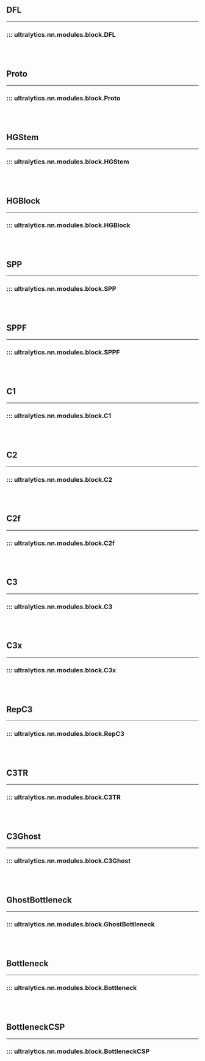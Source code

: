 ## DFL
---
### ::: ultralytics.nn.modules.block.DFL
<br><br>

## Proto
---
### ::: ultralytics.nn.modules.block.Proto
<br><br>

## HGStem
---
### ::: ultralytics.nn.modules.block.HGStem
<br><br>

## HGBlock
---
### ::: ultralytics.nn.modules.block.HGBlock
<br><br>

## SPP
---
### ::: ultralytics.nn.modules.block.SPP
<br><br>

## SPPF
---
### ::: ultralytics.nn.modules.block.SPPF
<br><br>

## C1
---
### ::: ultralytics.nn.modules.block.C1
<br><br>

## C2
---
### ::: ultralytics.nn.modules.block.C2
<br><br>

## C2f
---
### ::: ultralytics.nn.modules.block.C2f
<br><br>

## C3
---
### ::: ultralytics.nn.modules.block.C3
<br><br>

## C3x
---
### ::: ultralytics.nn.modules.block.C3x
<br><br>

## RepC3
---
### ::: ultralytics.nn.modules.block.RepC3
<br><br>

## C3TR
---
### ::: ultralytics.nn.modules.block.C3TR
<br><br>

## C3Ghost
---
### ::: ultralytics.nn.modules.block.C3Ghost
<br><br>

## GhostBottleneck
---
### ::: ultralytics.nn.modules.block.GhostBottleneck
<br><br>

## Bottleneck
---
### ::: ultralytics.nn.modules.block.Bottleneck
<br><br>

## BottleneckCSP
---
### ::: ultralytics.nn.modules.block.BottleneckCSP
<br><br>
